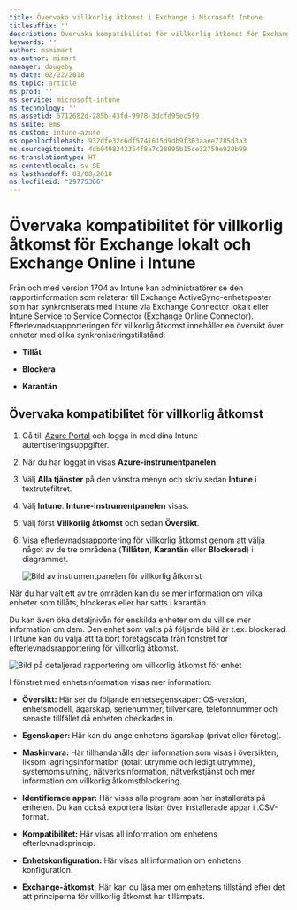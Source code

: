 ```yaml
---
title: Övervaka villkorlig åtkomst i Exchange i Microsoft Intune
titlesuffix: ''
description: Övervaka kompatibilitet för villkorlig åtkomst för Exchange lokalt och Exchange Online via Intune Azure Portal.
keywords: ''
author: msmimart
ms.author: mimart
manager: dougeby
ms.date: 02/22/2018
ms.topic: article
ms.prod: ''
ms.service: microsoft-intune
ms.technology: ''
ms.assetid: 5712682d-285b-43fd-9978-3dcfd95ec5f9
ms.suite: ems
ms.custom: intune-azure
ms.openlocfilehash: 932dfe32c6df5741615d9db9f303aaee7785d3a3
ms.sourcegitcommit: 4db0498342364f8a7c28995b15ce32759e920b99
ms.translationtype: HT
ms.contentlocale: sv-SE
ms.lasthandoff: 03/08/2018
ms.locfileid: "29775366"
---
```

# <a name="monitor-conditional-access-compliance-for-on-premises-exchange-and-exchange-online-in-intune"></a>Övervaka kompatibilitet för villkorlig åtkomst för Exchange lokalt och Exchange Online i Intune

Från och med version 1704 av Intune kan administratörer se den rapportinformation som relaterar till Exchange ActiveSync-enhetsposter som har synkroniserats med Intune via Exchange Connector lokalt eller Intune Service to Service Connector (Exchange Online Connector). Efterlevnadsrapporteringen för villkorlig åtkomst innehåller en översikt över enheter med olika synkroniseringstillstånd:

-   **Tillåt**

-   **Blockera**

-   **Karantän**

## <a name="to-monitor-conditional-access-compliance"></a>Övervaka kompatibilitet för villkorlig åtkomst

1.  Gå till [Azure Portal](https://portal.azure.com/) och logga in med dina Intune-autentiseringsuppgifter.

2.  När du har loggat in visas **Azure-instrumentpanelen**.

3.  Välj **Alla tjänster** på den vänstra menyn och skriv sedan **Intune** i textrutefiltret.

4.  Välj **Intune**. **Intune-instrumentpanelen** visas.

5.  Välj först **Villkorlig åtkomst** och sedan **Översikt**.

6.  Visa efterlevnadsrapportering för villkorlig åtkomst genom att välja något av de tre områdena (**Tillåten**, **Karantän** eller **Blockerad**) i diagrammet.

    ![Bild av instrumentpanelen för villkorlig åtkomst](./media/CA-reporting-intune-1.png)

När du har valt ett av tre områden kan du se mer information om vilka enheter som tillåts, blockeras eller har satts i karantän.

Du kan även öka detaljnivån för enskilda enheter om du vill se mer information om dem. Den enhet som valts på följande bild är t.ex. blockerad. I Intune kan du välja att ta bort företagsdata från fönstret för efterlevnadsrapportering för villkorlig åtkomst.

![Bild på detaljerad rapportering om villkorlig åtkomst för enhet](./media/CA-reporting-intune-3.png)

I fönstret med enhetsinformation visas mer information:

-   **Översikt:** Här ser du följande enhetsegenskaper: OS-version, enhetsmodell, ägarskap, serienummer, tillverkare, telefonnummer och senaste tillfället då enheten checkades in.

-   **Egenskaper:** Här kan du ange enhetens ägarskap (privat eller företag).

-   **Maskinvara:** Här tillhandahålls den information som visas i översikten, liksom lagringsinformation (totalt utrymme och ledigt utrymme), systemomslutning, nätverksinformation, nätverkstjänst och mer information om villkorlig åtkomstblockering.

-   **Identifierade appar:** Här visas alla program som har installerats på enheten. Du kan också exportera listan över installerade appar i .CSV-format.

-   **Kompatibilitet:** Här visas all information om enhetens efterlevnadsprincip.

-   **Enhetskonfiguration:** Här visas all information om enhetens konfiguration.

-   **Exchange-åtkomst:** Här kan du läsa mer om enhetens tillstånd efter det att principerna för villkorlig åtkomst har tillämpats.
